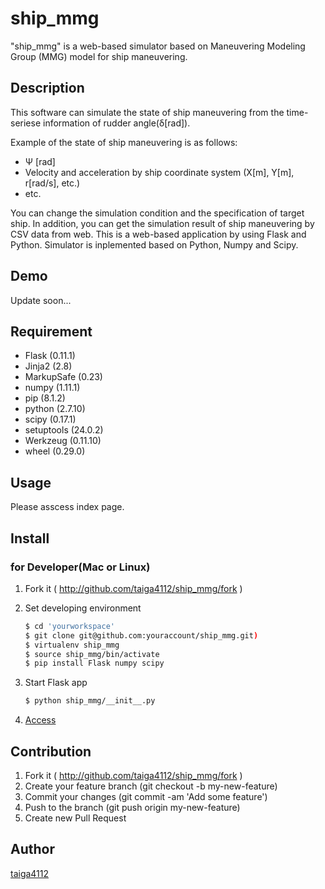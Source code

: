 # ship_mmg
"ship_mmg" is a web-based simulator based on Maneuvering Modeling Group (MMG) model for ship maneuvering.

## Description
This software can simulate the state of ship maneuvering from the time-seriese information of rudder angle(&delta;[rad]).

Example of the state of ship maneuvering is as follows:
- &Psi; [rad]
- Velocity and acceleration by ship coordinate system (X[m], Y[m], r[rad/s], etc.)
- etc.

You can change the simulation condition and the specification of target ship. In addition, you can get the simulation result of ship maneuvering by CSV data from web.
This is a web-based application by using Flask and Python. Simulator is inplemented based on Python, Numpy and Scipy.

## Demo
Update soon...

## Requirement
- Flask (0.11.1)
- Jinja2 (2.8)
- MarkupSafe (0.23)
- numpy (1.11.1)
- pip (8.1.2)
- python (2.7.10)
- scipy (0.17.1)
- setuptools (24.0.2)
- Werkzeug (0.11.10)
- wheel (0.29.0)

## Usage
Please asscess index page.

## Install

### for Developer(Mac or Linux)
1. Fork it ( http://github.com/taiga4112/ship_mmg/fork )

2. Set developing environment
	```bash
	$ cd 'yourworkspace'
	$ git clone git@github.com:youraccount/ship_mmg.git)
	$ virtualenv ship_mmg
	$ source ship_mmg/bin/activate
	$ pip install Flask numpy scipy
	```

3. Start Flask app
	```bash
	$ python ship_mmg/__init__.py
	```

4. [Access](http://localhost:5000/)

## Contribution
1. Fork it ( http://github.com/taiga4112/ship_mmg/fork )
2. Create your feature branch (git checkout -b my-new-feature)
3. Commit your changes (git commit -am 'Add some feature')
4. Push to the branch (git push origin my-new-feature)
5. Create new Pull Request

## Author

[taiga4112](https://github.com/taiga4112)

